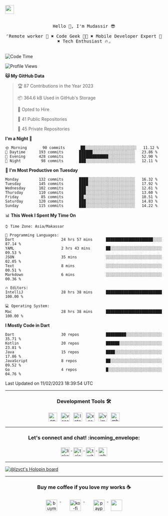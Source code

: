 

<a href = "mailto: hey.mudassir@gmail.com">
<img src="https://github.com/ukieTux/ukieTux/blob/master/open2work.svg"  height=28  /></a>
<br/>
<br/>
<p align="center">
  <samp>
   Hello 👋,  I'm Mudassir 😎
    <br><br>
    ⌜Remote worker 💼 ✖︎ Code Geek 👨‍💻 ✖︎  Mobile Developer Expert 📱 ✖︎ Tech Enthusiast 🔥⌟
  </samp>
<br><br>


<!--START_SECTION:waka-->
![Code Time](http://img.shields.io/badge/Code%20Time-4%2C546%20hrs%204%20mins-blue)

![Profile Views](http://img.shields.io/badge/Profile%20Views-0-blue)

**🐱 My GitHub Data** 

> 🏆 87 Contributions in the Year 2023
 > 
> 📦 364.6 kB Used in GitHub's Storage 
 > 
> 💼 Opted to Hire
 > 
> 📜 41 Public Repositories 
 > 
> 🔑 45 Private Repositories  
 > 
**I'm a Night 🦉** 

```text
🌞 Morning       90 commits       ██░░░░░░░░░░░░░░░░░░░░░░░   11.12 % 
🌆 Daytime      193 commits       ██████░░░░░░░░░░░░░░░░░░░   23.86 % 
🌃 Evening      428 commits       █████████████░░░░░░░░░░░░   52.90 % 
🌙 Night         98 commits       ███░░░░░░░░░░░░░░░░░░░░░░   12.11 % 

```
📅 **I'm Most Productive on Tuesday** 

```text
Monday         132 commits       ████░░░░░░░░░░░░░░░░░░░░░   16.32 % 
Tuesday        145 commits       ████░░░░░░░░░░░░░░░░░░░░░   17.92 % 
Wednesday      102 commits       ███░░░░░░░░░░░░░░░░░░░░░░   12.61 % 
Thursday       110 commits       ███░░░░░░░░░░░░░░░░░░░░░░   13.60 % 
Friday          85 commits       ██░░░░░░░░░░░░░░░░░░░░░░░   10.51 % 
Saturday       120 commits       ███░░░░░░░░░░░░░░░░░░░░░░   14.83 % 
Sunday         115 commits       ███░░░░░░░░░░░░░░░░░░░░░░   14.22 % 

```


📊 **This Week I Spent My Time On** 

```text
⌚︎ Time Zone: Asia/Makassar

💬 Programming Languages: 
Dart                     24 hrs 57 mins      █████████████████████░░░░   87.14 % 
YAML                     2 hrs 43 mins       ██░░░░░░░░░░░░░░░░░░░░░░░   09.53 % 
JSON                     35 mins             ░░░░░░░░░░░░░░░░░░░░░░░░░   02.05 % 
Text                     8 mins              ░░░░░░░░░░░░░░░░░░░░░░░░░   00.51 % 
Markdown                 6 mins              ░░░░░░░░░░░░░░░░░░░░░░░░░   00.36 % 

🔥 Editors: 
IntelliJ                 28 hrs 38 mins      █████████████████████████   100.00 % 

💻 Operating System: 
Mac                      28 hrs 38 mins      █████████████████████████   100.00 % 

```

**I Mostly Code in Dart** 

```text
Dart                     30 repos            █████████░░░░░░░░░░░░░░░░   35.71 % 
Kotlin                   20 repos            ██████░░░░░░░░░░░░░░░░░░░   23.81 % 
Java                     15 repos            ████░░░░░░░░░░░░░░░░░░░░░   17.86 % 
JavaScript               8 repos             ██░░░░░░░░░░░░░░░░░░░░░░░   09.52 % 
Go                       4 repos             █░░░░░░░░░░░░░░░░░░░░░░░░   04.76 % 

```



 Last Updated on 11/02/2023 18:39:54 UTC
<!--END_SECTION:waka-->



---

<h3 align="center">Development Tools 🛠</h3>


<p align="center">

  <!-- For more icons please follow  https://github.com/ukieTux/ColoredBadges -->

  <img src="https://github.com/ukieTux/ukieTux/blob/master/assets/npm.svg" alt="npm" style="vertical-align:top;margin:4px" height=28>
  <img src="https://github.com/ukieTux/ukieTux/blob/master/assets/visualstudio_code.svg" alt="vscode" style="vertical-align:top; margin:4px" height=28>
  <img src="https://github.com/ukieTux/ukieTux/blob/master/assets/jetbrains_intellij.svg" alt="Intellij CE" style="vertical-align:top; margin:4px" height=28>
   <img src="https://github.com/ukieTux/ukieTux/blob/master/assets/xcode.svg" alt="xcode" style="vertical-align:top; margin:4px" height=28>
    <img src="https://github.com/ukieTux/ukieTux/blob/master/assets/vim.svg" alt="vim" style="vertical-align:top; margin:4px" height=28>
    
   <img src="https://github.com/ukieTux/ukieTux/blob/master/assets/mac.svg" alt="mbp2018" style="vertical-align:top; margin:4px" height=28>

---

<h3 align="center">Let's connect and chat! :incoming_envelope:</h3>
<p align="center">
  <a href="https://www.linkedin.com/in/mudassir-321462139/" target="_blank">
    <img src="https://github.com/ukieTux/ukieTux/blob/master/assets/linkedin.svg" alt="linkedin" style="vertical-align:top; margin:4px" height=28>
  </a>
  <a href="https://t.me/ukieTux" target="_blank">
    <img src="https://github.com/ukieTux/ukieTux/blob/master/assets/telegram.svg" alt="telegram" style="vertical-align:top; margin:4px" height=28>
  </a>
  <a href="https://twitter.com/ukieTux" target="_blank">
    <img src="https://github.com/ukieTux/ukieTux/blob/master/assets/twitter.svg" alt="twitter" style="vertical-align:top; margin:4px" height=28>
  </a>
  <a href="https://api.whatsapp.com/send?phone=628114441069&text=&source=&data=&app_absent=" target="_blank">
    <img src="https://github.com/ukieTux/ukieTux/blob/master/assets/whatsapp.svg" alt="whatsapp" style="vertical-align:top; margin:4px" height=28>
  </a>
</p>

---
[![@lzyct's Holopin board](https://holopin.me/lzyct)](https://holopin.io/@lzyct)

---
<h3 align="center">Buy me coffee if you love my works ☕️</h3>
<p align="center">
  <a href="https://www.buymeacoffee.com/Lzyct" target="_blank">
    <img src="https://www.buymeacoffee.com/assets/img/guidelines/download-assets-sm-2.svg" alt="buymeacoffe" style="vertical-align:top; margin:8px" height="36">
  </a>&nbsp;&nbsp;&nbsp;&nbsp;
   <a href="https://ko-fi.com/Lzyct" target="_blank">
    <img src="https://help.ko-fi.com/system/photos/3604/0095/9793/logo_circle.png" alt="ko-fi" style="vertical-align:top; margin:8px" height="36">
  </a>&nbsp;&nbsp;&nbsp;&nbsp;
  <a href="https://paypal.me/ukieTux" target="_blank">
    <img src="https://blog.zoom.us/wp-content/uploads/2019/08/paypal.png" alt="paypal" style="vertical-align:top; margin:8px" height="36">
  </a>
  <a href="https://saweria.co/Lzyct" target="_blank">
   <img src="https://1.bp.blogspot.com/-7OuHSxaNk6A/X92QPg8L9kI/AAAAAAAAG0E/lUzKf_uuVP8jCqvXpA7juh_l-TfK2jnbwCLcBGAsYHQ/s16000/SAWERIA.webp" style="vertical-align:top; margin:8px" height="36">
  </a>
</p>
<br><br>
